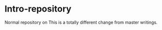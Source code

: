 # Intro-repository
Normal repository on <another branch>
This is a totally different change from master writings.
